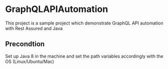 # GraphQLAPIAutomation
This project is a sample project which demonstrate GraphQL API automation with Rest Assured and Java

Precondtion
-----------
Set up Java 8 in the machine and set the path variables accordingly with the OS (Linux/Ubuntu/Mac)
